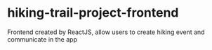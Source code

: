 # hiking-trail-project-frontend

Frontend created by ReactJS, allow users to create hiking event and communicate in the app
